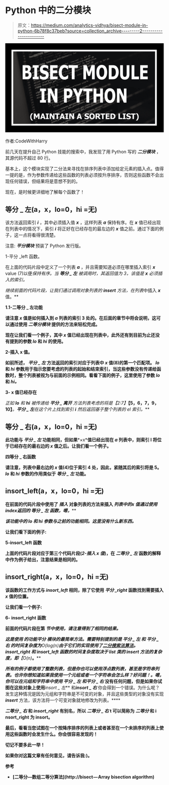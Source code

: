 # Python 中的二分模块

> 原文：<https://medium.com/analytics-vidhya/bisect-module-in-python-6b78f8c37beb?source=collection_archive---------2----------------------->

![](img/d88143a7c43625af40162656aefb12e8.png)

作者:CodeWithHarry

前几天在提升自己 Python 技能的搜索中，我发现了用 Python 写的 ***二分模块*** ，其源代码不超过 80 行。

基本上，这个模块实现了二分法来寻找在排序列表中添加给定元素的插入点。值得一提的是，作为参数传递给这些函数的列表必须按升序排序，否则这些函数不会出现任何错误，但结果将是意想不到的。

现在，是时候更详细地了解每个函数了！

## 等分 _ 左(a，x，lo=0，hi =无)

该方法返回索引 ***i*** ，其中必须插入值 ***x*** ，这样列表 ***a*** 保持有序。在 ***x*** 值已经出现在列表中的情况下，索引 ***i*** 将正好在已经存在的最左边的 ***x*** 值之前。通过下面的例子，这一点将看得很清楚。

注意: ***平分模块*** 预装了 Python 发行版。

1-平分 _left 函数。

在上面的代码片段中定义了一个列表 ***a*** ，并且需要知道必须在哪里插入索引 ***x*** value (7)以便*保持有序。当 ***等分 _ 左*** 被调用时，其返回值为 3，该值是 ***x*** 必须插入的索引。*

*继续前面的代码片段，让我们通过调用对象列表的 ***insert*** 方法，在列表*中插入 ***x*** 值。**

**1.1-二等分 _ 左功能**

**请注意 ***x*** 值是如何插入到 ***a*** 列表的索引 3 处的。在后面的章节中将会说明，这可以通过使用 ***二等分模块*** 提供的方法来轻松完成。**

**现在让我们看一个例子，其中 ***x*** 值已经出现在列表中，此外还有到目前为止还没有提到的参数 ***lo*** 和 ***hi*** 的使用。**

**2-插入 x 值。**

**如前所述， ***平分 _ 左*** 方法返回的索引对应于列表中 ***x*** 值(8)的第一个匹配项。 ***lo*** 和 ***hi*** 参数用于指示您要考虑的列表的起始和结束索引，当这些参数没有传递给函数时，整个列表被视为与前面的示例相同。看看下面的例子，这里使用了参数 ***lo*** 和 ***hi。*****

**3- x 值已经存在**

**正如 ***lo*** 和 ***hi*** 被传递给 ***平分 _ 离开*** 方法列表考虑的将是*【2:7】***【5，6，7，9，10】***。**平分 _ 左**在这个片上找到索引 ***i*** 然后返回基于整个列表的 el 索引。***

## **等分 _ 右(a，x，lo=0，hi =无)**

**此功能与 ***平分 _ 左*** 功能相同，但如果***×x***值已经出现在 ***a*** 列表中，则索引 I 将位于已经存在的最右边的 ***x*** 值之后。让我们看一个例子。**

**四等分 _ 右函数**

**请注意，列表中最右边的 ***x*** 值(4)位于索引 4 处，因此，紧随其后的索引将是 5。 ***lo*** 和 ***hi*** 参数的作用类似于 ***等分 _ 左*** 功能。**

## **insort_left(a，x，lo=0，hi =无)**

**在前面的代码片段中使用了 ***插入*** 对象列表的方法来插入 ***列表中的*x 值通过使用 index*返回的 ***等分 _ 左*** 函数，嗯，*****

*****该功能中的 **lo** 和 ***hi*** 参数与之前的功能相同。这里没有什么新东西。*****

****让我们看下面的例子:****

****5-insort_left 函数****

****上面的代码片段对应于第三个代码片段(*2-插入 x 值*)，在 ***二等分 _ 左*** 函数的解释中作为例子给出，注意结果是相同的。****

## ****insort_right(a，x，lo=0，hi =无)****

****该函数的工作方式与 ***insort_left*** 相同，除了它使用 ***平分 _right*** 函数找到需要插入 ***x*** 值的位置。****

****让我们看一个例子:****

****6- insort_right 函数****

****前面的代码片段在第 ***节中使用，请注意得到了相同的结果。*******

****这是使用 ***的功能平分*** 模块的最简单方法。需要特别提到的是 ***平分 _ 左*** 和 ***平分 _ 右*** 的时间复杂度为***O(log(n)***由于它们的实现使用了[二分搜索法算法](https://en.wikipedia.org/wiki/Binary_search_algorithm)。 ***insort_right*** 和 ***insort_left*** 函数的时间复杂度取决于 list 类的 ***insert*** 方法的复杂度，即***【O(n)***。****

****所有的例子都使用了整数列表，但是你也可以使用浮点数列表，甚至是字符串列表。也许你想知道如果我使用一个元组或者一个字符串会怎么样？好问题！。嗯，你可以在元组和字符串中使用 ***平分 _ 左*** 和*平分 _ 右* 没有任何问题，但是如果你试图在这些对象上使用***insort _ 左*** 和***insort _ 右*** 你会得到一个错误。为什么呢？发生这种情况是因为元组和字符串是不可变的对象，并且这些类型的对象没有实现 ***insert*** 方法，该方法将一个可变对象就地修改为列表。****

*******二等分 _ 右*** 和 ***insort_right*** 有别名，所以 ***二等分 _ 右*** t 可以简称为 ***二等分*** 和 i **nsort_right** 为 **insort。******

****最后，看看当您试图在一个按降序排序的列表上或者甚至在一个未排序的列表上使用这些函数时会发生什么。你会很容易发现的！****

****切记不要多此一举！****

****如果你对这篇文章有任何意见，请告诉我:)。****

****参考****

*   ****[二等分—数组二等分算法](http://bisect — Array bisection algorithm)****